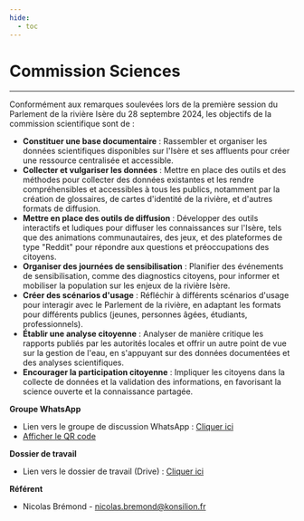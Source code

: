 ```yaml
---
hide:
  - toc
---
```


# Commission Sciences

---

Conformément aux remarques soulevées lors de la première session du Parlement de la rivière Isère du 28 septembre 2024, les objectifs de la commission scientifique sont de :

* **Constituer une base documentaire** : Rassembler et organiser les données scientifiques disponibles sur l'Isère et ses affluents pour créer une ressource centralisée et accessible.
* **Collecter et vulgariser les données** : Mettre en place des outils et des méthodes pour collecter des données existantes et les rendre compréhensibles et accessibles à tous les publics, notamment par la création de glossaires, de cartes d'identité de la rivière, et d'autres formats de diffusion.
* **Mettre en place des outils de diffusion** : Développer des outils interactifs et ludiques pour diffuser les connaissances sur l'Isère, tels que des animations communautaires, des jeux, et des plateformes de type "Reddit" pour répondre aux questions et préoccupations des citoyens.
* **Organiser des journées de sensibilisation** : Planifier des événements de sensibilisation, comme des diagnostics citoyens, pour informer et mobiliser la population sur les enjeux de la rivière Isère.
* **Créer des scénarios d'usage** : Réfléchir à différents scénarios d'usage pour interagir avec le Parlement de la rivière, en adaptant les formats pour différents publics (jeunes, personnes âgées, étudiants, professionnels).
* **Établir une analyse citoyenne** : Analyser de manière critique les rapports publiés par les autorités locales et offrir un autre point de vue sur la gestion de l'eau, en s'appuyant sur des données documentées et des analyses scientifiques.
* **Encourager la participation citoyenne** : Impliquer les citoyens dans la collecte de données et la validation des informations, en favorisant la science ouverte et la connaissance partagée.

**Groupe WhatsApp**

* Lien vers le groupe de discussion WhatsApp : [Cliquer ici](https://chat.whatsapp.com/Cg6IxKsEGKu0NHbYyJ3jR3)
* [Afficher le QR code](https://github.com/Konsilion/website-parlement-riviere-isere/blob/master/mkdocs/media/WhatsApp%20-%20GT%20Sciences.png?raw=true)

**Dossier de travail**

* Lien vers le dossier de travail (Drive) : [Cliquer ici](https://drive.google.com/drive/folders/1ftQkwXW_yrAfSbwhLJ6lXW3MVYIHM7_u?usp=sharing)

**Référent**

* Nicolas Brémond - nicolas.bremond@konsilion.fr
